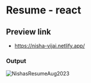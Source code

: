 # Resume - react

## Preview link
- https://nisha-vijai.netlify.app/

### Output
![NishasResumeAug2023](https://github.com/NishaVijai/Resume-master/assets/26595961/42232687-d177-442c-aaeb-b5273fbb9539)
